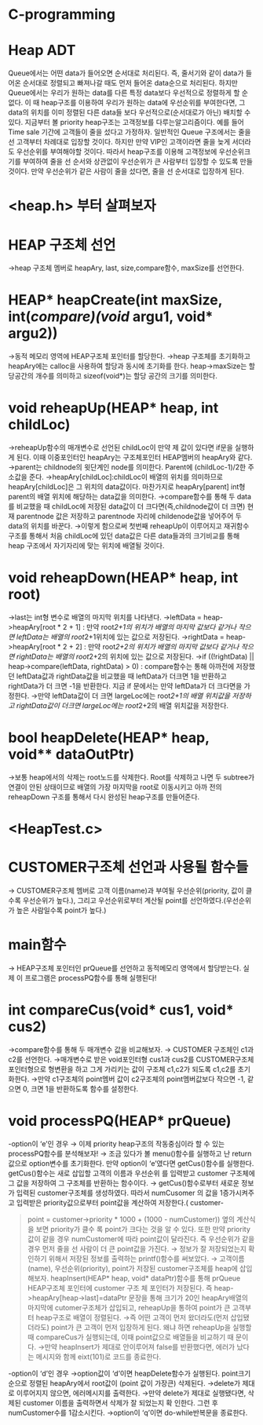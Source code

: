 # C-programming

# Heap ADT
Queue에서는 어떤 data가 들어오면 순서대로 처리된다. 즉, 줄서기와 같이 data가 들어온 순서대로 정렬되고 빠져나갈 때도 먼저 들어온 data순으로 처리된다. 하지만 Queue에서는 우리가 원하는 data를 다른 특정 data보다 우선적으로 정렬하게 할 순 없다. 이 때 heap구조를 이용하여 우리가 원하는 data에 우선순위를 부여한다면, 그 data의 위치를 이미 정렬된 다른 data들 보다 우선적으로(순서대로가 아닌) 배치할 수 있다. 지금부터 볼 priority heap구조는 고객정보를 다루는알고리즘이다. 
예를 들어 Time sale 기간에 고객들이 줄을 섰다고 가정하자. 일반적인 Queue 구조에서는 줄을 선 고객부터 차례대로 입장할 것이다. 하지만 만약 VIP인 고객이라면 줄을 늦게 서더라도 우선순위를 부여해야할 것이다. 따라서 heap구조를 이용해 고객정보에 우선순위크기를 부여하여 줄을 선 순서와 상관없이 우선순위가 큰 사람부터 입장할 수 있도록 만들것이다. 만약 우선순위가 같은 사람이 줄을 섰다면, 줄을 선 순서대로 입장하게 된다.
# <heap.h> 부터 살펴보자
# HEAP 구조체 선언
→heap 구조체 멤버로 heapAry, last, size,compare함수, maxSize를 선언한다.
# HEAP* heapCreate(int maxSize, int(*compare)(void* argu1, void* argu2))
→동적 메모리 영역에 HEAP구조체 포인터를 할당한다.
→heap 구조체를 초기화하고 heapAry에는 calloc을 사용하여 할당과 동시에 초기화를 한다. heap->maxSize는 할당공간의 개수를 의미하고 sizeof(void*)는 할당 공간의 크기를 의미한다.
# void reheapUp(HEAP* heap, int childLoc)
→reheapUp함수의 매개변수로 선언된 childLoc이 만약 제 값이 있다면 if문을 실행하게 된다. 이때 이중포인터인 heapAry는 구조체포인터 HEAP멤버의 heapAry와 같다.
→parent는 childnode의 윗단계인 node를 의미한다. Parent에 (childLoc-1)/2한 주소값을 준다.
→heapAry[childLoc]:childLoc이 배열의 위치를 의미하므로 heapAry[childLoc]은 그 위치의 data값이다.
마찬가지로 heapAry[parent] int형 parent의 배열 위치에 해당하는 data값을 의미한다.
→compare함수를 통해 두 data를 비교했을 때 childLoc에 저장된 data값이 더 크다면(즉,childnode값이 더 크면) 현재 parentnode 값은 저장하고 parentnode 자리에 childenode값을 넣어주어 두 data의 위치를 바꾼다.
→이렇게 함으로써 첫번째 reheapUp이 이루어지고 재귀함수 구조를 통해서 처음 childLoc에 있던 data값은 다른 data들과의 크기비교를 통해 heap 구조에서 자기자리에 맞는 위치에 배열될 것이다.
# void reheapDown(HEAP* heap, int root)
→last는 int형 변수로 배열의 마지막 위치를 나타낸다.
→leftData = heap->heapAry[root * 2 + 1] : 만약 root*2+1의 위치가 배열의 마지막 값보다 같거나 작으면 leftData는 배열의 root*2+1위치에 있는 값으로 저장된다.
→rightData = heap->heapAry[root * 2 + 2] : 만약 root*2+2의 위치가 배열의 마지막 값보다 같거나 작으면 rightData는 배열의 root*2+2의 위치에 있는 값으로 저장된다.
→if ((!rightData) || heap->compare(leftData, rightData) > 0) : compare함수는 통해 아까전에 저장했던 leftData값과 rightData값을 비교했을 때 leftData가 더크면 1을 반환하고 rightData가 더 크면 -1을 반환한다. 지금 if 문에서는 만약 leftData가 더 크다면을 가정한다.
→만약 leftData값이 더 크면 largeLoc에는 root*2+1의 배열 위치값을 저장하고 rightData값이 더크면 largeLoc에는 root*2+2의 배열 위치값을 저장한다.
# bool heapDelete(HEAP* heap, void** dataOutPtr)
→보통 heap에서의 삭제는 root노드를 삭제한다. Root를 삭제하고 나면 두 subtree가 연결이 안된 상태이므로 배열의 가장 마지막을 root로 이동시키고 아까 전의 reheapDown 구조를 통해서 다시 완성된 heap구조를 만들어준다.
# <HeapTest.c>
# CUSTOMER구조체 선언과 사용될 함수들
→ CUSTOMER구조체 멤버로 고객 이름(name)과 부여될 우선순위(priority, 값이 클수록 우선순위가 높다.), 그리고 우선순위로부터 계산될 point를 선언하였다.(우선순위가 높은 사람일수록 point가 높다.)
# main함수
→ HEAP구조체 포인터인 prQueue를 선언하고 동적메모리 영역에서 할당받는다. 실제 이 프로그램은 processPQ함수를 통해 실행된다!
# int compareCus(void* cus1, void* cus2)
→compare함수를 통해 두 매개변수 값을 비교해보자.
→ CUSTOMER 구조체인 c1과 c2를 선언한다.
→매개변수로 받은 void포인터형 cus1과 cus2를 CUSTOMER구조체 포인터형으로 형변환을 하고 그게 가리키는 값이 구조체 c1,c2가 되도록 c1,c2를 초기화한다.
→만약 c1구조체의 point멤버 값이 c2구조체의 point멤버값보다 작으면 -1, 같으면 0, 크면 1을 반환하도록 함수를 설정한다.
# void processPQ(HEAP* prQueue)
-option이 ‘e’인 경우
→ 이제 priority heap구조의 작동중심이라 할 수 있는 processPQ함수를 분석해보자!
→ 조금 있다가 볼 menu()함수를 실행하고 난 return값으로 option변수를 초기화한다. 만약
option이 ‘e’였다면 getCus()함수를 실행한다. getCus()함수는 새로 삽입할 고객의 이름과 우선순위
를 입력받고 customer 구조체에 그 값을 저장하여 그 구조체를 반환하는 함수이다.
→ getCus()함수로부터 새로운 정보가 입력된 customer구조체를 생성하였다. 따라서 numCusomer
의 값을 1증가시켜주고 입력받은 priority값으로부터 point값을 계산하여 저장한다.( customer-
>point = customer->priority * 1000 + (1000 - numCustomer)) 옆의 계산식을 보면 priority가 클수
록 point가 크다는 것을 알 수 있다. 또한 만약 priority값이 같을 경우 numCustomer에 따라
point값이 달라진다. 즉 우선순위가 같을 경우 먼저 줄을 선 사람이 더 큰 point값을 가진다.
→ 정보가 잘 저장되었는지 확인하기 위해서 저장된 정보를 출력하는 printf()함수를 써보았다.
→ 고객이름(name), 우선순위(priority), point가 저장된 customer구조체를 heap에 삽입해보자.
heapInsert(HEAP* heap, void* dataPtr)함수를 통해 prQueue HEAP구조체 포인터에 customer 구조
체 포인터가 저장된다. 즉 heap->heapAry[heap->last]=dataPtr 문장을 통해 크기가 20인
heapAry배열의 마지막에 cutomer구조체가 삽입되고, reheapUp을 통하여 point가 큰 고객부터
heap구조로 배열이 정렬된다.
→즉 어떤 고객이 먼저 왔더라도(먼저 삽입됐더라도) point가 큰 고객이 먼저 입장하게 된다. 왜냐
하면 reheapUp을 실행할 때 compareCus가 실행되는데, 이때 point값으로 배열들을 비교하기 때
문이다.
→만약 heapInsert가 제대로 안이루어져 false를 반환했다면, 에러가 났다는 메시지와 함께
eixt(101)로 코드를 종료한다.

-option이 ‘d’인 경우
→option값이 ‘d’이면 heapDelete함수가 실행된다. point크기순으로 정렬된 heapAry에서 root값이
(point 값이 가장큰) 삭제된다.
→delete가 제대로 이루어지지 않으면, 에러메시지를 출력한다.
→만약 delete가 제대로 실행됐다면, 삭제된 customer 이름을 출력하면서 삭제가 잘 되었는지 확
인한다. 그런 후 numCustomer수를 1감소시킨다.
→option이 ‘q’이면 do-while반복문을 종료한다.

